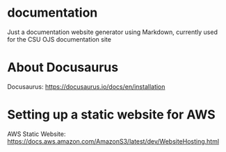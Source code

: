 # documentation
Just a documentation website generator using Markdown, currently used for the CSU OJS documentation site

# About Docusaurus
Docusaurus: https://docusaurus.io/docs/en/installation

# Setting up a static website for AWS
AWS Static Website: https://docs.aws.amazon.com/AmazonS3/latest/dev/WebsiteHosting.html

